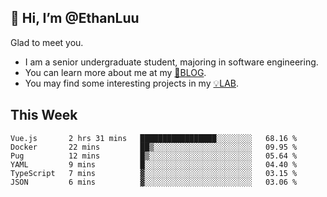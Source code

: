 ## 👋 Hi, I’m @EthanLuu

Glad to meet you.

- I am a senior undergraduate student, majoring in software engineering.
- You can learn more about me at my [📝BLOG](https://blog.ethanloo.cn).
- You may find some interesting projects in my [💡LAB](https://lab.ethanloo.cn).

## This Week
<!--START_SECTION:waka-->

```text
Vue.js       2 hrs 31 mins   █████████████████░░░░░░░░   68.16 %
Docker       22 mins         ██▒░░░░░░░░░░░░░░░░░░░░░░   09.95 %
Pug          12 mins         █▒░░░░░░░░░░░░░░░░░░░░░░░   05.64 %
YAML         9 mins          █░░░░░░░░░░░░░░░░░░░░░░░░   04.40 %
TypeScript   7 mins          ▓░░░░░░░░░░░░░░░░░░░░░░░░   03.15 %
JSON         6 mins          ▓░░░░░░░░░░░░░░░░░░░░░░░░   03.06 %
```

<!--END_SECTION:waka-->
